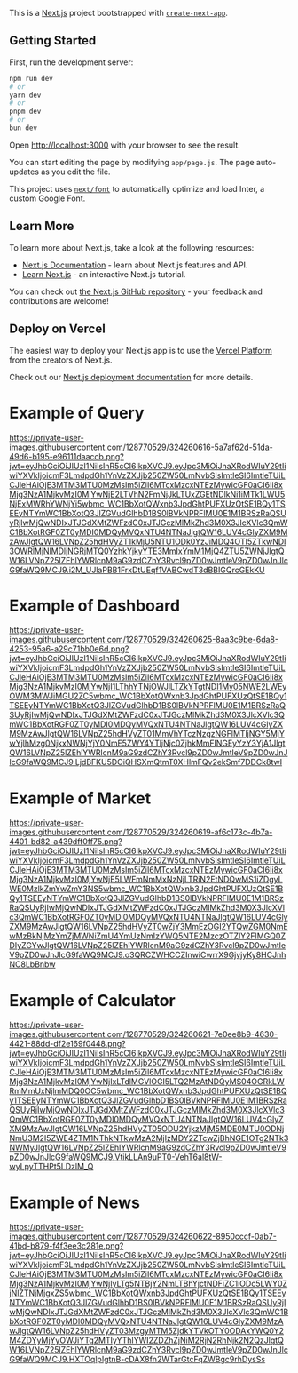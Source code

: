 This is a [Next.js](https://nextjs.org/) project bootstrapped with [`create-next-app`](https://github.com/vercel/next.js/tree/canary/packages/create-next-app).

## Getting Started

First, run the development server:

```bash
npm run dev
# or
yarn dev
# or
pnpm dev
# or
bun dev
```

Open [http://localhost:3000](http://localhost:3000) with your browser to see the result.

You can start editing the page by modifying `app/page.js`. The page auto-updates as you edit the file.

This project uses [`next/font`](https://nextjs.org/docs/basic-features/font-optimization) to automatically optimize and load Inter, a custom Google Font.

## Learn More

To learn more about Next.js, take a look at the following resources:

- [Next.js Documentation](https://nextjs.org/docs) - learn about Next.js features and API.
- [Learn Next.js](https://nextjs.org/learn) - an interactive Next.js tutorial.

You can check out [the Next.js GitHub repository](https://github.com/vercel/next.js/) - your feedback and contributions are welcome!

## Deploy on Vercel

The easiest way to deploy your Next.js app is to use the [Vercel Platform](https://vercel.com/new?utm_medium=default-template&filter=next.js&utm_source=create-next-app&utm_campaign=create-next-app-readme) from the creators of Next.js.

Check out our [Next.js deployment documentation](https://nextjs.org/docs/deployment) for more details.

# Example of Query

https://private-user-images.githubusercontent.com/128770529/324260616-5a7af62d-51da-49d6-b195-e96111daaccb.png?jwt=eyJhbGciOiJIUzI1NiIsInR5cCI6IkpXVCJ9.eyJpc3MiOiJnaXRodWIuY29tIiwiYXVkIjoicmF3LmdpdGh1YnVzZXJjb250ZW50LmNvbSIsImtleSI6ImtleTUiLCJleHAiOjE3MTM3MTU0MzMsIm5iZiI6MTcxMzcxNTEzMywicGF0aCI6Ii8xMjg3NzA1MjkvMzI0MjYwNjE2LTVhN2FmNjJkLTUxZGEtNDlkNi1iMTk1LWU5NjExMWRhYWNjYi5wbmc_WC1BbXotQWxnb3JpdGhtPUFXUzQtSE1BQy1TSEEyNTYmWC1BbXotQ3JlZGVudGlhbD1BS0lBVkNPRFlMU0E1M1BRSzRaQSUyRjIwMjQwNDIxJTJGdXMtZWFzdC0xJTJGczMlMkZhd3M0X3JlcXVlc3QmWC1BbXotRGF0ZT0yMDI0MDQyMVQxNTU4NTNaJlgtQW16LUV4cGlyZXM9MzAwJlgtQW16LVNpZ25hdHVyZT1kMjU5NTU1ODk0YzJiMDQ4OTI5ZTkwNDI3OWRlMjNlMDljNGRjMTQ0YzhkYjkyYTE3MmIxYmM1MjQ4ZTU5ZWNjJlgtQW16LVNpZ25lZEhlYWRlcnM9aG9zdCZhY3Rvcl9pZD0wJmtleV9pZD0wJnJlcG9faWQ9MCJ9.i2M_UJlaPBB1FrxDtUEqf1VABCwdT3dBBIGQrcGEkKU

# Example of Dashboard

https://private-user-images.githubusercontent.com/128770529/324260625-8aa3c9be-6da8-4253-95a6-a29c71bb0e6d.png?jwt=eyJhbGciOiJIUzI1NiIsInR5cCI6IkpXVCJ9.eyJpc3MiOiJnaXRodWIuY29tIiwiYXVkIjoicmF3LmdpdGh1YnVzZXJjb250ZW50LmNvbSIsImtleSI6ImtleTUiLCJleHAiOjE3MTM3MTU0MzMsIm5iZiI6MTcxMzcxNTEzMywicGF0aCI6Ii8xMjg3NzA1MjkvMzI0MjYwNjI1LThhYTNjOWJlLTZkYTgtNDI1My05NWE2LWEyOWM3MWJiMGU2ZC5wbmc_WC1BbXotQWxnb3JpdGhtPUFXUzQtSE1BQy1TSEEyNTYmWC1BbXotQ3JlZGVudGlhbD1BS0lBVkNPRFlMU0E1M1BRSzRaQSUyRjIwMjQwNDIxJTJGdXMtZWFzdC0xJTJGczMlMkZhd3M0X3JlcXVlc3QmWC1BbXotRGF0ZT0yMDI0MDQyMVQxNTU4NTNaJlgtQW16LUV4cGlyZXM9MzAwJlgtQW16LVNpZ25hdHVyZT01MmVhYTczNzgzNGFlMTljNGY5MjYwYjlhMzg0NjkxNWNjYjY0NmE5ZWY4YTljNjc0ZjhkMmFlNGEyYzY3YjA1JlgtQW16LVNpZ25lZEhlYWRlcnM9aG9zdCZhY3Rvcl9pZD0wJmtleV9pZD0wJnJlcG9faWQ9MCJ9.LjdBFKU5DOiQHSXmQtmT0XHlmFQv2ekSmf7DDCk8twI

# Example of Market

https://private-user-images.githubusercontent.com/128770529/324260619-af6c173c-4b7a-4401-bd82-a439dff0ff75.png?jwt=eyJhbGciOiJIUzI1NiIsInR5cCI6IkpXVCJ9.eyJpc3MiOiJnaXRodWIuY29tIiwiYXVkIjoicmF3LmdpdGh1YnVzZXJjb250ZW50LmNvbSIsImtleSI6ImtleTUiLCJleHAiOjE3MTM3MTU0MzMsIm5iZiI6MTcxMzcxNTEzMywicGF0aCI6Ii8xMjg3NzA1MjkvMzI0MjYwNjE5LWFmNmMxNzNjLTRiN2EtNDQwMS1iZDgyLWE0MzlkZmYwZmY3NS5wbmc_WC1BbXotQWxnb3JpdGhtPUFXUzQtSE1BQy1TSEEyNTYmWC1BbXotQ3JlZGVudGlhbD1BS0lBVkNPRFlMU0E1M1BRSzRaQSUyRjIwMjQwNDIxJTJGdXMtZWFzdC0xJTJGczMlMkZhd3M0X3JlcXVlc3QmWC1BbXotRGF0ZT0yMDI0MDQyMVQxNTU4NTNaJlgtQW16LUV4cGlyZXM9MzAwJlgtQW16LVNpZ25hdHVyZT0wZjY3MmEzOGI2YTQwZGM0NmEwMzBkNjMzYmZjMWNiZmU4YmUzNmIzYWQ5NTE2MzczOTZlY2FlMGQ0ZDIyZGYwJlgtQW16LVNpZ25lZEhlYWRlcnM9aG9zdCZhY3Rvcl9pZD0wJmtleV9pZD0wJnJlcG9faWQ9MCJ9.o3QRCZWHCCZInwiCwrrX9GjvjyKy8HCJnhNC8LbBnbw

# Example of Calculator

https://private-user-images.githubusercontent.com/128770529/324260621-7e0ee8b9-4630-4421-88dd-df2e169f0448.png?jwt=eyJhbGciOiJIUzI1NiIsInR5cCI6IkpXVCJ9.eyJpc3MiOiJnaXRodWIuY29tIiwiYXVkIjoicmF3LmdpdGh1YnVzZXJjb250ZW50LmNvbSIsImtleSI6ImtleTUiLCJleHAiOjE3MTM3MTU0MzMsIm5iZiI6MTcxMzcxNTEzMywicGF0aCI6Ii8xMjg3NzA1MjkvMzI0MjYwNjIxLTdlMGVlOGI5LTQ2MzAtNDQyMS04OGRkLWRmMmUxNjlmMDQ0OC5wbmc_WC1BbXotQWxnb3JpdGhtPUFXUzQtSE1BQy1TSEEyNTYmWC1BbXotQ3JlZGVudGlhbD1BS0lBVkNPRFlMU0E1M1BRSzRaQSUyRjIwMjQwNDIxJTJGdXMtZWFzdC0xJTJGczMlMkZhd3M0X3JlcXVlc3QmWC1BbXotRGF0ZT0yMDI0MDQyMVQxNTU4NTNaJlgtQW16LUV4cGlyZXM9MzAwJlgtQW16LVNpZ25hdHVyZT05ODU2YjkzMjM5MDE0MTU0ODNjNmU3M2I5ZWE4ZTM1NThkNTkwMzA2MjIzMDY2ZTcwZjBhNGE1OTg2NTk3NWMyJlgtQW16LVNpZ25lZEhlYWRlcnM9aG9zdCZhY3Rvcl9pZD0wJmtleV9pZD0wJnJlcG9faWQ9MCJ9.VtikLLAn9uPT0-VehT6al8tW-wyLpyTTHPt5LDzlM_Q

# Example of News

https://private-user-images.githubusercontent.com/128770529/324260622-8950cccf-0ab7-41bd-b879-f4f3ee3c281e.png?jwt=eyJhbGciOiJIUzI1NiIsInR5cCI6IkpXVCJ9.eyJpc3MiOiJnaXRodWIuY29tIiwiYXVkIjoicmF3LmdpdGh1YnVzZXJjb250ZW50LmNvbSIsImtleSI6ImtleTUiLCJleHAiOjE3MTM3MTU0MzMsIm5iZiI6MTcxMzcxNTEzMywicGF0aCI6Ii8xMjg3NzA1MjkvMzI0MjYwNjIyLTg5NTBjY2NmLTBhYjctNDFiZC1iODc5LWY0ZjNlZTNjMjgxZS5wbmc_WC1BbXotQWxnb3JpdGhtPUFXUzQtSE1BQy1TSEEyNTYmWC1BbXotQ3JlZGVudGlhbD1BS0lBVkNPRFlMU0E1M1BRSzRaQSUyRjIwMjQwNDIxJTJGdXMtZWFzdC0xJTJGczMlMkZhd3M0X3JlcXVlc3QmWC1BbXotRGF0ZT0yMDI0MDQyMVQxNTU4NTNaJlgtQW16LUV4cGlyZXM9MzAwJlgtQW16LVNpZ25hdHVyZT03MzgyMTM5ZjdkYTVkOTY0ODAxYWQ0Y2M4ZDYyMjYyOWJiYTg2MTIyYThlYWI2ZDZhZjNiM2RjN2RhNjk2N2QzJlgtQW16LVNpZ25lZEhlYWRlcnM9aG9zdCZhY3Rvcl9pZD0wJmtleV9pZD0wJnJlcG9faWQ9MCJ9.HXTOqlpIgtnB-cDAX8fn2WTarGtcFqZWBgc9rhDysSs
